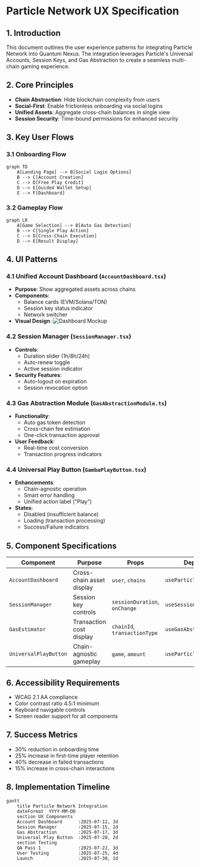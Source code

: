# Particle Network UX Specification

## 1. Introduction

This document outlines the user experience patterns for integrating Particle Network into Quantum Nexus. The integration leverages Particle's Universal Accounts, Session Keys, and Gas Abstraction to create a seamless multi-chain gaming experience.

## 2. Core Principles

- **Chain Abstraction**: Hide blockchain complexity from users
- **Social-First**: Enable frictionless onboarding via social logins
- **Unified Assets**: Aggregate cross-chain balances in single view
- **Session Security**: Time-bound permissions for enhanced security

## 3. Key User Flows

### 3.1 Onboarding Flow

```mermaid
graph TD
    A[Landing Page] --> B[Social Login Options]
    B --> C[Account Creation]
    C --> D[Free Play Credit]
    D --> E[Guided Wallet Setup]
    E --> F[Dashboard]
```

### 3.2 Gameplay Flow

```mermaid
graph LR
    A[Game Selection] --> B[Auto Gas Detection]
    B --> C[Single Play Action]
    C --> D[Cross-Chain Execution]
    D --> E[Result Display]
```

## 4. UI Patterns

### 4.1 Unified Account Dashboard (`AccountDashboard.tsx`)

- **Purpose**: Show aggregated assets across chains
- **Components**:
  - Balance cards (EVM/Solana/TON)
  - Session key status indicator
  - Network switcher
- **Visual Design**:
  ![Dashboard Mockup](public/design/account-dashboard-mockup.png)

### 4.2 Session Manager (`SessionManager.tsx`)

- **Controls**:
  - Duration slider (1h/8h/24h)
  - Auto-renew toggle
  - Active session indicator
- **Security Features**:
  - Auto-logout on expiration
  - Session revocation option

### 4.3 Gas Abstraction Module (`GasAbstractionModule.ts`)

- **Functionality**:
  - Auto gas token detection
  - Cross-chain fee estimation
  - One-click transaction approval
- **User Feedback**:
  - Real-time cost conversion
  - Transaction progress indicators

### 4.4 Universal Play Button (`GambaPlayButton.tsx`)

- **Enhancements**:
  - Chain-agnostic operation
  - Smart error handling
  - Unified action label ("Play")
- **States**:
  - Disabled (insufficient balance)
  - Loading (transaction processing)
  - Success/Failure indicators

## 5. Component Specifications

| Component             | Purpose                   | Props                         | Dependencies                 |
| --------------------- | ------------------------- | ----------------------------- | ---------------------------- |
| `AccountDashboard`    | Cross-chain asset display | `user`, `chains`              | `useParticleBalance`         |
| `SessionManager`      | Session key controls      | `sessionDuration`, `onChange` | `useSessionKeys`             |
| `GasEstimator`        | Transaction cost display  | `chainId`, `transactionType`  | `useGasAbstraction`          |
| `UniversalPlayButton` | Chain-agnostic gameplay   | `game`, `amount`              | `useParticleSendTransaction` |

## 6. Accessibility Requirements

- WCAG 2.1 AA compliance
- Color contrast ratio 4.5:1 minimum
- Keyboard navigable controls
- Screen reader support for all components

## 7. Success Metrics

- 30% reduction in onboarding time
- 25% increase in first-time player retention
- 40% decrease in failed transactions
- 15% increase in cross-chain interactions

## 8. Implementation Timeline

```gantt
gantt
    title Particle Network Integration
    dateFormat  YYYY-MM-DD
    section UX Components
    Account Dashboard      :2025-07-12, 3d
    Session Manager        :2025-07-15, 2d
    Gas Abstraction        :2025-07-17, 3d
    Universal Play Button  :2025-07-20, 2d
    section Testing
    QA Pass 1              :2025-07-22, 3d
    User Testing           :2025-07-25, 4d
    Launch                 :2025-07-30, 1d
```
